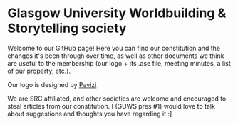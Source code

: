 # Glasgow University Worldbuilding & Storytelling society
Welcome to our GitHub page! Here you can find our constitution and the changes it's been through over time, as well as other documents we think are useful to the membership (our logo + its .ase file, meeting minutes, a list of our property, etc.).

Our logo is designed by [Pavizi](https://pavizi.tumblr.com/)

We are SRC affiliated, and other societies are welcome and encouraged to steal articles from our constitution. I (GUWS pres #1) would love to talk about suggestions and thoughts you have regarding it :]
